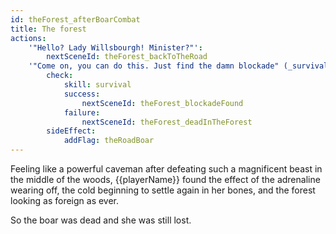 ```yaml
---
id: theForest_afterBoarCombat
title: The forest
actions:
    '"Hello? Lady Willsbourgh! Minister?"':
        nextSceneId: theForest_backToTheRoad
    '"Come on, you can do this. Just find the damn blockade" (_survival_)':
        check:
            skill: survival
            success:
                nextSceneId: theForest_blockadeFound
            failure:
                nextSceneId: theForest_deadInTheForest
        sideEffect:
            addFlag: theRoadBoar
---
```


Feeling like a powerful caveman after defeating such a magnificent beast in the middle of the woods, {{playerName}} found the effect of the adrenaline wearing off, the cold beginning to settle again in her bones, and the forest looking as foreign as ever.

So the boar was dead and she was still lost.
